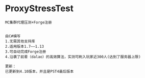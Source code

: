 # ProxyStressTest
	MC集群代理压测+Forge注册


	由C#编写
	1.无需其他支持库
	2.适用版本1.7——1.13
	3.可自动完成Forge注册
	4.沿袭了前辈（dalao）的高效算法，实测可刷入玩家近300人(达到了服务器上限)

	更新：
	已更新到4.10版本，并且是PST4最后版本

